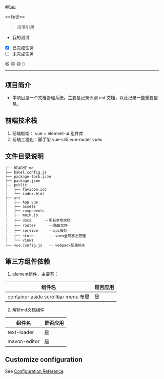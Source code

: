 @[toc](目录)

==标记==

> 段落引用

- 我的测试

- [x] 已完成任务
- [ ] 未完成任务

:laughing: :blush: :smiley: :)

---

## 项目简介

- 本项目是一个文档管理系统，主要是记录识别 md 文档，以此记录一些重要信息。

## 前端技术栈

1. 前端框架： vue + element-ui 组件库
2. 前端工程化：脚手架 vue-cli5 vue-router vuex

## 文件目录说明

```text
├── README.md
├── babel.config.js
├── package-lock.json
├── package.json
├── public
│   ├── favicon.ico
│   └── index.html
├── src
│   ├── App.vue
│   ├── assets
│   ├── components
│   ├── main.js
│   ├── docs      --所有本地文档
│   ├── router      --路由文件
│   ├── service     --api服务
│   ├── store       -- vuex全局状态管理
│   └── views
└── vue.config.js   -- webpack配置相关
```

## 第三方组件依赖

1. element组件，主要有：

| 组件名                              | 是否应用 |
| ----------------------------------- | -------- |
| container aside scrollbar menu 布局 | 是       |

2. 解析md文档组件

| 组件名       | 是否应用 |
| ------------ | -------- |
| text-loader  | 是       |
| mavon-editor | 是       |

## Customize configuration

See [Configuration Reference](https://cli.vuejs.org/config/).
